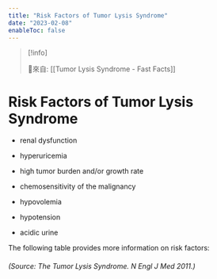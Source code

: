 ```yaml
---
title: "Risk Factors of Tumor Lysis Syndrome"
date: "2023-02-08"
enableToc: false
---
```


> [!info] 
> 
> 🌱來自: [[Tumor Lysis Syndrome - Fast Facts]]

# Risk Factors of Tumor Lysis Syndrome

*   renal dysfunction

*   hyperuricemia

*   high tumor burden and/or growth rate

*   chemosensitivity of the malignancy

*   hypovolemia

*   hypotension

*   acidic urine



The following table provides more information on risk factors:

###### (Source: The Tumor Lysis Syndrome. N Engl J Med 2011.)

